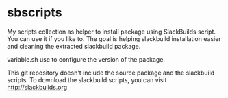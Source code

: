 sbscripts
=========

My scripts collection as helper to install package using SlackBuilds script. You can use it if you like to.
The goal is helping slackbuild installation easier and cleaning the extracted slackbuild package.

variable.sh use to configure the version of the package.

This git repository doesn't include the source package and the slackbuild scripts.
To download the slackbuild scripts, you can visit http://slackbuilds.org
